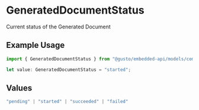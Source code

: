 # GeneratedDocumentStatus

Current status of the Generated Document

## Example Usage

```typescript
import { GeneratedDocumentStatus } from "@gusto/embedded-api/models/components";

let value: GeneratedDocumentStatus = "started";
```

## Values

```typescript
"pending" | "started" | "succeeded" | "failed"
```